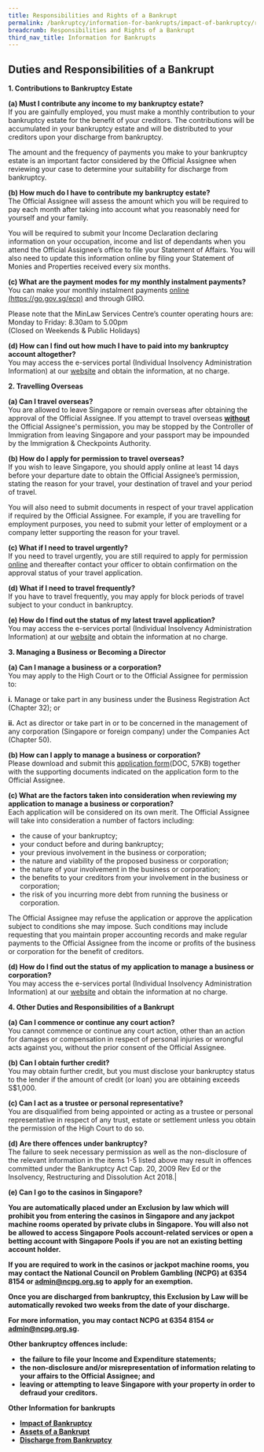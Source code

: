 ```yaml
---
title: Responsibilities and Rights of a Bankrupt
permalink: /bankruptcy/information-for-bankrupts/impact-of-bankruptcy/responsibilities-and-rights/
breadcrumb: Responsibilities and Rights of a Bankrupt
third_nav_title: Information for Bankrupts
---
```

Duties and Responsibilities of a Bankrupt
---

<b>1. Contributions to Bankruptcy Estate</b><br>

<b>(a) Must I contribute any income to my bankruptcy estate?</b> <br>
If you are gainfully employed, you must make a monthly contribution to your bankruptcy estate for the benefit of your creditors. The contributions will be accumulated in your bankruptcy estate and will be distributed to your creditors upon your discharge from bankruptcy. <br>

The amount and the frequency of payments you make to your bankruptcy estate is an important factor considered by the Official Assignee when reviewing your case to determine your suitability for discharge from bankruptcy. <br>

 

<b>(b) How much do I have to contribute my bankruptcy estate?</b> <br>
The Official Assignee will assess the amount which you will be required to pay each month after taking into account what you reasonably need for yourself and your family. <br>

You will be required to submit your Income Declaration declaring information on your occupation, income and list of dependants when you attend the Official Assignee’s office to file your Statement of Affairs. You will also need to update this information online by filing your Statement of Monies and Properties received every six months. <br>

 

<b>(c) What are the payment modes for my monthly instalment payments?</b><br>
You can make your monthly instalment payments [online](https://go.gov.sg/ecp) [(https://go.gov.sg/ecp)](https://go.gov.sg/ecp) and through GIRO. <br>


Please note that the MinLaw Services Centre’s counter operating hours are: <br>
Monday to Friday: 8.30am to 5.00pm <br>
(Closed on Weekends &amp; Public Holidays) <br>

<b>(d) How can I find out how much I have to paid into my bankruptcy account altogether?</b> <br>
You may access the e-services portal (Individual Insolvency Administration Information) at our [website](https://www.mlaw.gov.sg/eservices/io/) and obtain the information, at no charge.

<b>2. Travelling Overseas</b> <br>

<b>(a) Can I travel overseas? </b> <br>
You are allowed to leave Singapore or remain overseas after obtaining the approval of the Official Assignee. If you attempt to travel overseas <u><b>without</b></u> the Official Assignee's permission, you may be stopped by the Controller of Immigration from leaving Singapore and your passport may be impounded by the Immigration &amp; Checkpoints Authority.<br>

<b>(b) How do I apply for permission to travel overseas?</b><br>
If you wish to leave Singapore, you should apply online at least 14 days before your departure date to obtain the Official Assignee’s permission, stating the reason for your travel, your destination of travel and your period of travel.<br>

You will also need to submit documents in respect of your travel application if required by the Official Assignee. For example, if you are travelling for employment purposes, you need to submit your letter of employment or a company letter supporting the reason for your travel.

<b>(c) What if I need to travel urgently?</b> <br>
If you need to travel urgently, you are still required to apply for permission [online](https://www.mlaw.gov.sg/eservices/io/) and thereafter contact your officer to obtain confirmation on the approval status of your travel application. <br>

<b>(d) What if I need to travel frequently?</b> <br>
If you have to travel frequently, you may apply for block periods of travel subject to your conduct in bankruptcy. <br>

<b>(e) How do I find out the status of my latest travel application?</b> <br>
You may access the e-services portal (Individual Insolvency Administration Information) at our [website](https://www.mlaw.gov.sg/eservices/io/) and obtain the information at no charge. <br>

<b>3. Managing a Business or Becoming a Director</b> <br>

<b>(a) Can I manage a business or a corporation?</b> <br>
You may apply to the High Court or to the Official Assignee for permission to:

 

**i.**     Manage or take part in any business under the Business Registration Act (Chapter 32); or

 

**ii.**     Act as director or take part in or to be concerned in the management of any corporation (Singapore or foreign company) under the Companies Act (Chapter 50).

 

<b>(b) How can I apply to manage a business or corporation?</b> <br>
Please download and submit this [application form](/files/linkclickf1c2.doc)(DOC, 57KB) together with the supporting documents indicated on the application form to the Official Assignee.

<b>(c) What are the factors taken into consideration when reviewing my application to manage a business or corporation?</b> <br>
Each application will be considered on its own merit. The Official Assignee will take into consideration a number of factors including: 

* the cause of your bankruptcy;
* your conduct before and during bankruptcy;
* your previous involvement in the business or corporation;
* the nature and viability of the proposed business or corporation;
* the nature of your involvement in the business or corporation;
* the benefits to your creditors from your involvement in the business or corporation;
* the risk of you incurring more debt from running the business or corporation.
 



The Official Assignee may refuse the application or approve the application subject to conditions she may impose. Such conditions may include requesting that you maintain proper accounting records and make regular payments to the Official Assignee from the income or profits of the business or corporation for the benefit of creditors. <br>
 
 

<b>(d) How do I find out the status of my application to manage a business or corporation?</b> <br>
You may access the e-services portal (Individual Insolvency Administration Information) at our [website](https://www.mlaw.gov.sg/eservices/io/) and obtain the information at no charge. <br>



<b>4. Other Duties and Responsibilities of a Bankrupt</b> <br>

<b>(a) Can I commence or continue any court action? </b><br>
You cannot commence or continue any court action, other than an action for damages or compensation in respect of personal injuries or wrongful acts against you, without the prior consent of the Official Assignee.

<b>(b) Can I obtain further credit?</b> <br>
You may obtain further credit, but you must disclose your bankruptcy status to the lender if the amount of credit (or loan) you are obtaining exceeds S$1,000.

<b>(c) Can I act as a trustee or personal representative? </b><br>
You are disqualified from being appointed or acting as a trustee or personal representative in respect of any trust, estate or settlement unless you obtain the permission of the High Court to do so.

<b>(d) Are there offences under bankruptcy?</b> <br>
The failure to seek necessary permission as well as the non-disclosure of the relevant information in the items 1-5 listed above may result in offences committed under the         Bankruptcy Act Cap. 20, 2009 Rev Ed or the Insolvency, Restructuring and Dissolution Act 2018.|

<b>(e) Can I go to the casinos in Singapore?</b><b>
	        
You are automatically placed under an Exclusion by law which will prohibit you from entering the casinos in Singapore and any jackpot machine rooms operated by private clubs in Singapore. You will also not be allowed to access Singapore Pools account-related services or open a betting account with Singapore Pools if you are not an existing betting account holder.

If you are required to work in the casinos or jackpot machine rooms, you may contact the National Council on Problem Gambling (NCPG) at 6354 8154 or [admin@ncpg.org.sg](mailto:admin@ncpg.org.sg) to apply for an exemption.

Once you are discharged from bankruptcy, this Exclusion by Law will be automatically revoked two weeks from the date of your discharge.

For more information, you may contact NCPG at 6354 8154 or [admin@ncpg.org.sg](mailto:admin@ncpg.org.sg).

Other bankruptcy offences include:
* the failure to file your Income and Expenditure statements;
* the non-disclosure and/or misrepresentation of information relating to your affairs to the Official Assignee; and
* leaving or attempting to leave Singapore with your property in order to defraud your creditors.
 

<b>Other Information for bankrupts</b><br>
* [Impact of Bankruptcy](/bankruptcy/information-for-bankrupts/impact-of-bankruptcy/) <br> 
* [Assets of a Bankrupt](/bankruptcy/information-for-bankrupts/assets-of-a-bankrupt/) <br> 
* [Discharge from Bankruptcy](/bankruptcy/information-for-bankrupts/discharge-from-bankruptcy/) <br></b>